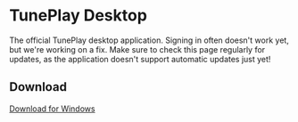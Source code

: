 # TunePlay Desktop

The official TunePlay desktop application. Signing in often doesn't work yet, but we're working on a fix. Make sure to check this page regularly for updates, as the application doesn't support automatic updates just yet!


## Download

[Download for Windows](https://github.com/FreekBes/tuneplay-electron/raw/master/dist/tuneplay%20Setup%201.0.0.exe)
